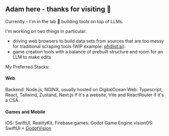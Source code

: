 ## Adam here - thanks for visiting 👋

Currently - I'm in the lab 🧪 building tools on top of LLMs.

I'm working on two things in particular:
- driving web browsers to build data sets from sources that are too messy for traditional scraping tools (WIP example: [phdlist.ai](https://phdlist.ai/)).
- game creation tools with a balance of prebuilt structure and room for an LLM to make edits

My Preferred Stacks:
#### Web
Backend: Node.js, NGINX, usually hosted on DigitalOcean
Web: Typescript, React, Tailwind, Zustand, Next.js if it's a website, Vite and ReactRouter if it's a CSA.

#### Games and Mobile
iOS: SwiftUI, RealityKit, Firebase
games: Godot Game Engine
visionOS: SwiftUI + [GodotVision](https://github.com/kevinw/GodotVision)

<!--
**adamwatters/adamwatters** is a ✨ _special_ ✨ repository because its `README.md` (this file) appears on your GitHub profile.

Here are some ideas to get you started:

- 🔭 I’m currently working on ...
- 🌱 I’m currently learning ...
- 👯 I’m looking to collaborate on ...
- 🤔 I’m looking for help with ...
- 💬 Ask me about ...
- 📫 How to reach me: ...
- 😄 Pronouns: ...
- ⚡ Fun fact: ...
-->
